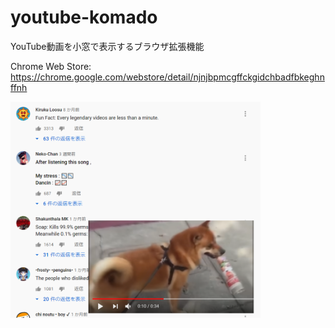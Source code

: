 # youtube-komado
YouTube動画を小窓で表示するブラウザ拡張機能

Chrome Web Store: https://chrome.google.com/webstore/detail/njnjbpmcgffckgidchbadfbkeghnffnh

<img src="screenshot.png" width="400">
